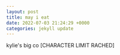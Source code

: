 ```yaml
---
layout: post
title: may i eat
date: 2022-07-03 21:24:29 +0000
categories: jekyll update
---
```

kylie's big co [CHARACTER LIMIT RACHED]

